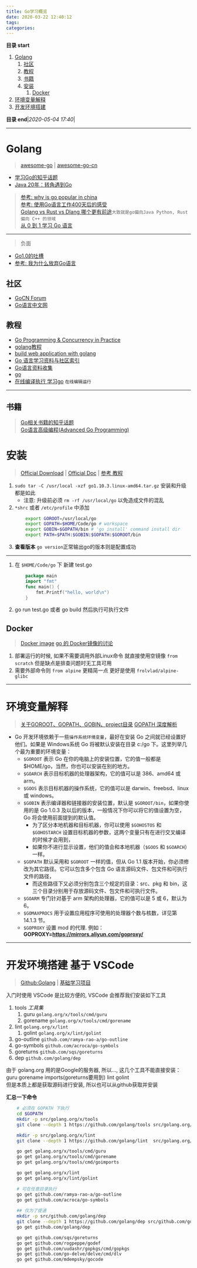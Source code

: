 ```yaml
---
title: Go学习概览
date: 2020-03-22 12:40:12
tags: 
categories: 
---
```


**目录 start**

1. [Golang](#golang)
    1. [社区](#社区)
    1. [教程](#教程)
    1. [书籍](#书籍)
    1. [安装](#安装)
        1. [Docker](#docker)
1. [环境变量解释](#环境变量解释)
1. [开发环境搭建](#开发环境搭建)

**目录 end**|_2020-05-04 17:40_|
****************************************
# Golang
> [awesome-go](https://github.com/avelino/awesome-go) | [awesome-go-cn](https://github.com/yinggaozhen/awesome-go-cn)

- [学习Go的知乎话题](https://www.zhihu.com/question/23486344)
- [Java 20年：转角遇到Go](http://www.infoq.com/cn/news/2015/05/java20-from-language-to-platform)

> [参考: why is go popular in china](http://herman.asia/why-is-go-popular-in-china)  
> [参考: 使用Go语言工作400天后的感受](https://blog.csdn.net/erlib/article/details/50998026)  
> [Golang vs Rust vs Dlang 哪个更有前途](https://www.zhihu.com/question/27226962)`大致就是go偏向Java Python, Rust 偏向 C++ 的领域`  
> [从 0 到 1 学习 Go 语言 ](https://mp.weixin.qq.com/s?__biz=MjM5NzM0MjcyMQ==&mid=2650087380&idx=1&sn=56c77443ae171e1091e146704798647a&chksm=bedac4ba89ad4dac6dab9bd21355a13a692f3411d4242e02ce2be91534570167ee3b7afb5d82&mpshare=1&scene=1&srcid=0127jfIvpS2r7ItNbpOnjnr8#rd)

************************

> 负面
- [Go1.0的吐槽](http://blog.csdn.net/liigo/article/details/23699459)
- [参考: 我为什么放弃Go语言](https://blog.csdn.net/liigo/article/details/23699459)

## 社区
- [GoCN Forum](https://gocn.vip/)
- [Go语言中文网](https://studygolang.com)

## 教程

- [Go Programming & Concurrency in Practice](https://github.com/hyper0x/goc2p)
- [golang教程](http://c.biancheng.net/golang/)
- [build web application with golang](https://www.gitbook.com/book/astaxie/build-web-application-with-golang)  
- [Go 语言学习资料与社区索引](https://github.com/Unknwon/go-study-index)
- [Go语言资料收集](https://github.com/wonderfo/wonderfogo/wiki)
- [go](http://www.runoob.com/go/go-tutorial.html)
- [在线编译执行 学习go](http://www.vaikan.com/go/a-tour-of-go/#1) `在线编辑运行`

************************

## 书籍
> [Go相关书籍的知乎话题](https://www.zhihu.com/question/30461290)  
> [Go语言高级编程(Advanced Go Programming)](https://books.studygolang.com/advanced-go-programming-book/index.html)

# 安装
> [Official Download](https://golang.google.cn/dl/) | [Official Doc](https://golang.google.cn/doc/install) | [参考 教程](http://www.runoob.com/go/go-environment.html)

1. `sudo tar -C /usr/local -xzf go1.10.3.linux-amd64.tar.gz` 安装和升级都是如此
    - 注意: 升级前必须 `rm -rf /usr/local/go` 以免造成文件的混乱
1. `*shrc` 或者 `/etc/profile` 中添加
	```sh
        export GOROOT=/usr/local/go
        export GOPATH=$HOME/Code/go # workspace
        export GOBIN=$GOPATH/bin # 'go install' command install dir
        export PATH=$PATH:$GOBIN:$GOPATH:$GOROOT/bin
	```
1. **查看版本** `go version`正常输出go的版本则是配置成功  

************************

1. 在 `$HOME/Code/go` 下 新建 test.go
    ```go
        package main
        import "fmt"
        func main() {
            fmt.Printf("hello, world\n")
        }
    ```
1. go run test.go 或者 go build 然后执行可执行文件

## Docker

> [Docker image](https://hub.docker.com/_/golang/)
> [go 的 Docker镜像的讨论](https://gocn.vip/question/153)

1. 部署运行的时候, 如果不需要调用外部Linux命令 就直接使用空镜像 `from scratch` 但是缺点是排查问题时无工具可用
1. 需要外部命令则 `from alpine` 更精简一点 更好是使用 `frolvlad/alpine-glibc`

*****************************************

# 环境变量解释
> [	关于GOROOT、GOPATH、GOBIN、project目录](https://blog.csdn.net/Alsmile/article/details/48290223)
> [GOPATH 深度解析 ](https://studygolang.com/articles/3493)

- Go 开发环境依赖于一些`操作系统环境变量`，最好在安装 Go 之间就已经设置好他们。如果是 Windows系统 Go 将被默认安装在目录 c:/go 下。这里列举几个最为重要的环境变量：
    - `$GOROOT` 表示 Go 在你的电脑上的安装位置，它的值一般都是 $HOME/go，当然，你也可以安装在别的地方。
    - `$GOARCH` 表示目标机器的处理器架构，它的值可以是 386、amd64 或 arm。
    - `$GOOS` 表示目标机器的操作系统，它的值可以是 darwin、freebsd、linux 或 windows。
    - `$GOBIN` 表示编译器和链接器的安装位置，默认是 `$GOROOT/bin`，如果你使用的是 Go 1.0.3 及以后的版本，一般情况下你可以将它的值设置为空，Go 将会使用前面提到的默认值。
        - 为了区分本地机器和目标机器，你可以使用 `$GOHOSTOS` 和 `$GOHOSTARCH` 设置目标机器的参数，这两个变量只有在进行交叉编译的时候才会用到，
        - 如果你不进行显示设置，他们的值会和本地机器（`$GOOS` 和 `$GOARCH`）一样。
    - `$GOPATH` 默认采用和 `$GOROOT` 一样的值，但从 Go 1.1 版本开始，你必须修改为其它路径。它可以包含多个包含 Go 语言源码文件、包文件和可执行文件的路径，
        - 而这些路径下又必须分别包含三个规定的目录：src、pkg 和 bin，这三个目录分别用于存放源码文件、包文件和可执行文件。
    - `$GOARM` 专门针对基于 arm 架构的处理器，它的值可以是 5 或 6，默认为 6。
    - `$GOMAXPROCS` 用于设置应用程序可使用的处理器个数与核数，详见第 14.1.3 节。
    - `$GOPROXY` 设置 mod 的代理. 例如： **GOPROXY=https://mirrors.aliyun.com/goproxy/**

********************************

# 开发环境搭建 基于 VSCode
> [Github:Golang](https://github.com/golang) | [基础学习项目](https://github.com/Kuangcp/GoBase)

入门时使用 VSCode 是比较方便的, VSCode 会推荐我们安装如下工具
1. tools _工具集_
    1. guru `golang.org/x/tools/cmd/guru`
    1. gorename `golang.org/x/tools/cmd/gorename`
1. lint `golang.org/x/lint`
    1. golint `golang.org/x/lint/golint`
1. go-outline `github.com/ramya-rao-a/go-outline`
1. go-symbols `github.com/acroca/go-symbols`
1. goreturns `github.com/sqs/goreturns`
1. dep `github.com/golang/dep`

由于 golang.org 用的是Google的服务器, 所以..., 这几个工具不能直接安装：guru gorename imports(goreturns要用到) lint golint  
但是本质上都是获取源码进行安装, 所以也可以从github获取并安装

**汇总一下命令**
```sh
    # 必须在 GOPATH 下执行
    cd $GOPATH
    mkdir -p src/golang.org/x/tools
    git clone --depth 1 https://github.com/golang/tools src/golang.org/x/tools

    mkdir -p src/golang.org/x/lint
    git clone --depth 1 https://github.com/golang/lint  src/golang.org/x/lint

    go get golang.org/x/tools/cmd/guru 
    go get golang.org/x/tools/cmd/gorename 
    go get golang.org/x/tools/cmd/goimports

    go get golang.org/x/lint
    go get golang.org/x/lint/golint
```

```sh
    # 可在任意目录执行
    go get github.com/ramya-rao-a/go-outline
    go get github.com/acroca/go-symbols
    
    ## 仅为了提速
    mkdir -p src/github.com/golang/dep
    git clone --depth 1 https://github.com/golang/dep src/github.com/golang/dep
    go get github.com/golang/dep

    go get github.com/sqs/goreturns
    go get github.com/rogpeppe/godef
    go get github.com/uudashr/gopkgs/cmd/gopkgs
    go get github.com/go-delve/delve/cmd/dlv
    go get github.com/mdempsky/gocode
```

